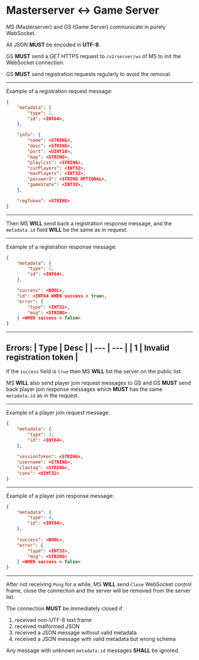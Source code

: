 # Masterserver <-> Game Server

MS (Masterserver) and GS (Game Server) communicate in purely WebSocket.

All JSON **MUST** be encoded in **UTF-8**.

GS **MUST** send a *GET* HTTPS request to `/v2/server/ws` of MS to init the WebSocket connection.

GS **MUST** send registration requests regularly to avoid the removal.

---
Example of a registration request message:
```json
{
    "metadata": {
        "type": 1,
        "id": <INT64>,
    },

    "info": {
        "name": <STRING>,
        "desc": <STRING>,
        "port": <UINT16>,
        "map": <STRING>,
        "playlist": <STRING>,
        "curPlayers": <INT32>,
        "maxPlayers": <INT32>,
        "password": <STRING OPTIONAL>,
        "gameState": <INT32>,
    },

    "regToken": <STRING>
}
```
---

Then MS **WILL** send back a registration response message, and the `metadata.id` field **WILL** be the same as in request.

---
Example of a registration response message:
```json
{
    "metadata": {
        "type": 2,
        "id": <INT64>,
    },

    "success": <BOOL>,
    "id": <INT64 WHEN success = true>,
    "error": {
        "type": <INT32>,
        "msg": <STRING>
    } <WHEN success = false>
}
```
---
Errors:
| Type | Desc |
| --- | --- |
| 1 | Invalid registration token |
---

If the `success` field is `true` then MS **WILL** list the server on the public list.

MS **WILL** also send player join request messages to GS and GS **MUST** send back player join response messages which **MUST** has the same `metadata.id` as in the request.

---
Example of a player join request message:
```json
{
    "metadata": {
        "type": 3,
        "id": <INT64>,
    },
    
    "sessionToken": <STRING>,
    "username": <STRING>,
    "clantag": <STRING>,
    "conv": <UINT32>
}
```
---
Example of a player join response message:
```json
{
    "metadata": {
        "type": 4,
        "id": <INT64>,
    },
    
    "success": <BOOL>,
    "error": {
        "type": <INT32>,
        "msg": <STRING>
    } <WHEN success = false>
}
```
---

After not receiving `Pong` for a while, MS **WILL** send `Close` WebSocket control frame, close the connection and the server will be removed from the server list.

The connection **MUST** be immediately closed if
1. received non-UTF-8 text frame
2. received malformed JSON
3. received a JSON message without valid metadata
4. received a JSON message with valid metadata but wrong schema

Any message with unknown `metadata.id` messages **SHALL** be ignored.